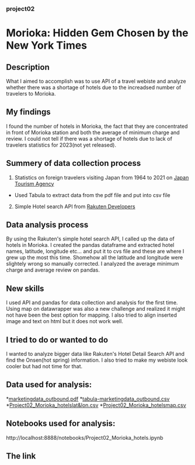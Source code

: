 ### project02
# Morioka: Hidden Gem Chosen by the New York Times
## Description
What I aimed to accomplish was to use API of a travel webiste and analyze whether there was a shortage of hotels due to the increadsed number of travelers to Morioka.
## My findings
I found the number of hotels in Morioka, the fact that they are concentrated in front of Morioka station and both the average of minimum charge and review. I could not tell if there was a shortage of hotels due to lack of travelers statistics for 2023(not yet released).
## Summery of data collection process
1. Statistics on foreign travelers visiting Japan from 1964 to 2021 on [Japan Tourism Agency](https://www.jnto.go.jp/statistics/data/visitors-statistics/pdf/marketingdata_outbound.pdf)
* Used Tabula to extract data from the pdf file and put into csv file
2. Simple Hotel search API from [Rakuten Developers](https://webservice.rakuten.co.jp/explorer/api/Travel/SimpleHotelSearch)
## Data analysis process
By using the Rakuten's simple hotel search API, I called up the data of hotels in Morioka. I created the pandas dataframe and extracted hotel names, latitude, longitude etc... and put it to cvs file and these are where I grew up the most this time. Shomehow all the latitude and longitude were slightely wrong so manually corrected. I analyzed the average minimum charge and average review on pandas.
## New skills
I used API and pandas for data collection and analysis for the first time. Using map on datawrapper was also a new challenge and realized it might not have been the best option for mapping. I also tried to align inserted image and text on html but it does not work well.
## I tried to do or wanted to do
I wanted to analyze bigger data like Rakuten's Hotel Detail Search API and find the Onsen(hot spring) information. I also tried to make my webiste look cooler but had not time for that.
## Data used for analysis:
*[marketingdata_outbound.pdf](https://github.com/MYMO5303/destinationmorioka/files/11996494/marketingdata_outbound.pdf)
*[tabula-marketingdata_outbound.csv](https://github.com/MYMO5303/destinationmorioka/files/11996484/tabula-marketingdata_outbound.csv)
*[Project02_Morioka_hotelslat&lon.csv](https://github.com/MYMO5303/destinationmorioka/files/11996485/Project02_Morioka_hotelslat.lon.csv)
*[Project02_Morioka_hotelsmap.csv](https://github.com/MYMO5303/destinationmorioka/files/11996490/Project02_Morioka_hotelsmap.csv)

## Notebooks used for analysis:
http://localhost:8888/notebooks/Project02_Morioka_hotels.ipynb

## The link

